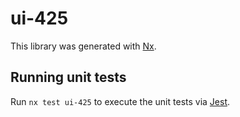 # ui-425

This library was generated with [Nx](https://nx.dev).

## Running unit tests

Run `nx test ui-425` to execute the unit tests via [Jest](https://jestjs.io).
